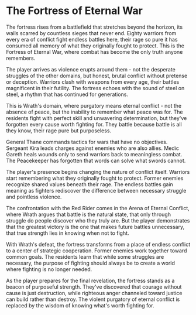 # The Fortress of Eternal War

The fortress rises from a battlefield that stretches beyond the horizon, its walls scarred by countless sieges that never end. Eighty warriors from every era of conflict fight endless battles here, their rage so pure it has consumed all memory of what they originally fought to protect. This is the Fortress of Eternal War, where combat has become the only truth anyone remembers.

The player arrives as violence erupts around them - not the desperate struggles of the other domains, but honest, brutal conflict without pretense or deception. Warriors clash with weapons from every age, their battles magnificent in their futility. The fortress echoes with the sound of steel on steel, a rhythm that has continued for generations.

This is Wrath's domain, where purgatory means eternal conflict - not the absence of peace, but the inability to remember what peace was for. The residents fight with perfect skill and unwavering determination, but they've forgotten every cause worth fighting for. They battle because battle is all they know, their rage pure but purposeless.

General Thane commands tactics for wars that have no objectives. Sergeant Kira leads charges against enemies who are also allies. Medic Gareth heals wounds only to send warriors back to meaningless combat. The Peacekeeper has forgotten that words can solve what swords cannot.

The player's presence begins changing the nature of conflict itself. Warriors start remembering what they originally fought to protect. Former enemies recognize shared values beneath their rage. The endless battles gain meaning as fighters rediscover the difference between necessary struggle and pointless violence.

The confrontation with the Red Rider comes in the Arena of Eternal Conflict, where Wrath argues that battle is the natural state, that only through struggle do people discover who they truly are. But the player demonstrates that the greatest victory is the one that makes future battles unnecessary, that true strength lies in knowing when not to fight.

With Wrath's defeat, the fortress transforms from a place of endless conflict to a center of strategic cooperation. Former enemies work together toward common goals. The residents learn that while some struggles are necessary, the purpose of fighting should always be to create a world where fighting is no longer needed.

As the player prepares for the final revelation, the fortress stands as a beacon of purposeful strength. They've discovered that courage without cause is just destruction, while righteous anger channeled toward justice can build rather than destroy. The violent purgatory of eternal conflict is replaced by the wisdom of knowing what's worth fighting for.